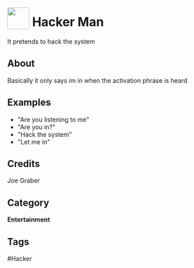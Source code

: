 # <img src="https://raw.githack.com/FortAwesome/Font-Awesome/master/svgs/solid/crow.svg" card_color="#000000" width="50" height="50" style="vertical-align:bottom"/> Hacker Man
It pretends to hack  the system

## About
Basically it only says im in when the activation phrase is heard

## Examples
* "Are you listening to me"
* "Are you in?"
* "Hack the system"
* "Let me in"

## Credits
Joe Graber

## Category
**Entertainment**

## Tags
#Hacker

